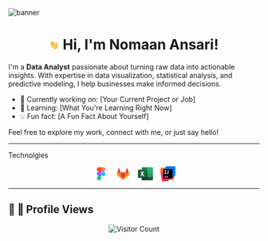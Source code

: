<link rel="stylesheet" href="styles.css">

<div>
 <img src='./assests/images/banner.png' alt=banner>
<div>

<h1 align="center">
 <img src="https://raw.githubusercontent.com/ABSphreak/ABSphreak/master/gifs/Hi.gif"width="20px">
 </a> Hi, I'm Nomaan Ansari!
</h1>


I'm a **Data Analyst** passionate about turning raw data into actionable insights. With expertise in data visualization, statistical analysis, and predictive modeling, I help businesses make informed decisions.


- 🔭 Currently working on: [Your Current Project or Job]
- 🌱 Learning: [What You're Learning Right Now]
- 💡 Fun fact: [A Fun Fact About Yourself]


Feel free to explore my work, connect with me, or just say hello!

---

Technolgies

<div style="display: flex; justify-content: center; gap: 15px;">

  <img src="./assests/ico/Figma.svg" alt="Figma" width="30">

  <img src="./assests/ico/Gitlab.svg" alt="Gitlab" width="30">
  
  <img src="./assests/ico/Excel.svg" alt="Github" width="30">

  <img src="./assests/ico/IntelliJ IDEA.svg" alt="Intellij IDEA" width="30" gap="10 px">

</div>

---

## 👀 ‖ Profile Views

<div align="center">
  <img src="https://profile-counter.glitch.me/YOUR_GITHUB_USERNAME/count.svg" alt="Visitor Count" />
</div>